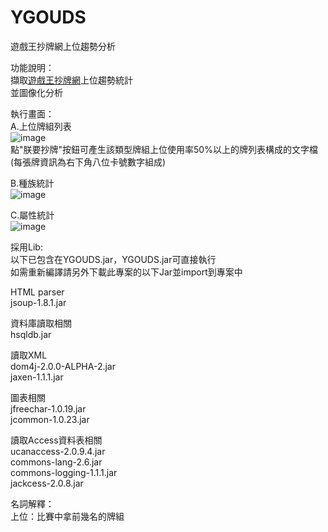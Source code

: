 # YGOUDS
遊戲王抄牌網上位趨勢分析

功能說明：  
擷取[遊戲王抄牌網](https://ocg.xpg.jp/rank/rank.fcgi?Mode=6 "上位趨勢")上位趨勢統計  
並圖像化分析  

執行畫面：  
A.上位牌組列表  
![image](http://i.imgur.com/oqO2RRW.png "Upper Deck List")  
點"朕要抄牌"按鈕可產生該類型牌組上位使用率50%以上的牌列表構成的文字檔  
(每張牌資訊為右下角八位卡號數字組成)  

B.種族統計  
![image](http://i.imgur.com/g4LNkMm.png "Race Statistic")  

C.屬性統計  
![image](http://i.imgur.com/jgJAApu.png "Attribute Statistic")  

採用Lib:  
以下已包含在YGOUDS.jar，YGOUDS.jar可直接執行  
如需重新編譯請另外下載此專案的以下Jar並import到專案中  

HTML parser  
jsoup-1.8.1.jar  

資料庫讀取相關  
hsqldb.jar  

讀取XML  
dom4j-2.0.0-ALPHA-2.jar  
jaxen-1.1.1.jar  

圖表相關  
jfreechar-1.0.19.jar  
jcommon-1.0.23.jar  

讀取Access資料表相關  
ucanaccess-2.0.9.4.jar  
commons-lang-2.6.jar  
commons-logging-1.1.1.jar  
jackcess-2.0.8.jar  

名詞解釋：  
上位：比賽中拿前幾名的牌組  
